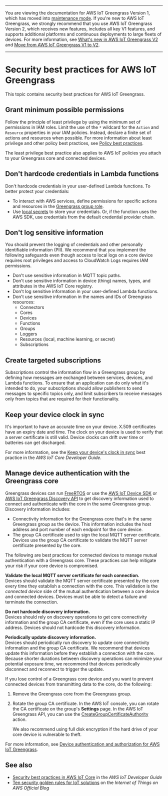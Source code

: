 --------

You are viewing the documentation for AWS IoT Greengrass Version 1, which has moved into [maintenance mode](https://docs.aws.amazon.com/greengrass/v1/developerguide/maintenance-policy.html)\. If you're new to AWS IoT Greengrass, we strongly recommend that you use AWS IoT Greengrass Version 2, which receives new features, includes all key V1 features, and supports additional platforms and continuous deployments to large fleets of devices\. For more information, see [What's new in AWS IoT Greengrass V2](https://docs.aws.amazon.com/greengrass/v2/developerguide/greengrass-v2-whats-new.html) and [Move from AWS IoT Greengrass V1 to V2](https://docs.aws.amazon.com/greengrass/v2/developerguide/move-from-v1.html)\.

--------

# Security best practices for AWS IoT Greengrass<a name="security-best-practices"></a>

This topic contains security best practices for AWS IoT Greengrass\.

## Grant minimum possible permissions<a name="least-privilege"></a>

Follow the principle of least privilege by using the minimum set of permissions in IAM roles\. Limit the use of the `*` wildcard for the `Action` and `Resource` properties in your IAM policies\. Instead, declare a finite set of actions and resources when possible\. For more information about least privilege and other policy best practices, see [Policy best practices](security_iam_id-based-policy-examples.md#security_iam_service-with-iam-policy-best-practices)\.

The least privilege best practice also applies to AWS IoT policies you attach to your Greengrass core and connected devices\.

## Don't hardcode credentials in Lambda functions<a name="no-hardcoded-credentials"></a>

Don't hardcode credentials in your user\-defined Lambda functions\. To better protect your credentials:
+ To interact with AWS services, define permissions for specific actions and resources in the [Greengrass group role](group-role.md)\.
+ Use [local secrets](secrets.md) to store your credentials\. Or, if the function uses the AWS SDK, use credentials from the default credential provider chain\.

## Don't log sensitive information<a name="protect-pii"></a>

You should prevent the logging of credentials and other personally identifiable information \(PII\)\. We recommend that you implement the following safeguards even though access to local logs on a core device requires root privileges and access to CloudWatch Logs requires IAM permissions\.
+ Don't use sensitive information in MQTT topic paths\.
+ Don't use sensitive information in device \(thing\) names, types, and attributes in the AWS IoT Core registry\.
+ Don't log sensitive information in your user\-defined Lambda functions\.
+ Don't use sensitive information in the names and IDs of Greengrass resources:
  + Connectors
  + Cores
  + Devices
  + Functions
  + Groups
  + Loggers
  + Resources \(local, machine learning, or secret\)
  + Subscriptions

## Create targeted subscriptions<a name="targeted-subscriptions"></a>

Subscriptions control the information flow in a Greengrass group by defining how messages are exchanged between services, devices, and Lambda functions\. To ensure that an application can do only what it's intended to do, your subscriptions should allow publishers to send messages to specific topics only, and limit subscribers to receive messages only from topics that are required for their functionality\.

## Keep your device clock in sync<a name="device-clock"></a>

It's important to have an accurate time on your device\. X\.509 certificates have an expiry date and time\. The clock on your device is used to verify that a server certificate is still valid\. Device clocks can drift over time or batteries can get discharged\.

For more information, see the [ Keep your device's clock in sync](https://docs.aws.amazon.com/iot/latest/developerguide/security-best-practices.html#device-clock) best practice in the *AWS IoT Core Developer Guide*\.

## Manage device authentication with the Greengrass core<a name="manage-device-authentication-with-core"></a>

<a name="gg-device-discovery"></a>Greengrass devices can run [FreeRTOS](https://docs.aws.amazon.com/freertos/latest/userguide/freertos-lib-gg-connectivity.html) or use the [AWS IoT Device SDK](what-is-gg.md#iot-device-sdk) or [AWS IoT Greengrass Discovery API](gg-discover-api.md) to get discovery information used to connect and authenticate with the core in the same Greengrass group\. Discovery information includes:
+ Connectivity information for the Greengrass core that's in the same Greengrass group as the device\. This information includes the host address and port number of each endpoint for the core device\.
+ The group CA certificate used to sign the local MQTT server certificate\. Devices use the group CA certificate to validate the MQTT server certificate presented by the core\.

The following are best practices for connected devices to manage mutual authentication with a Greengrass core\. These practices can help mitigate your risk if your core device is compromised\.

**Validate the local MQTT server certificate for each connection\.**  
Devices should validate the MQTT server certificate presented by the core every time they establish a connection with the core\. This validation is the *connected device* side of the mutual authentication between a core device and connected devices\. Devices must be able to detect a failure and terminate the connection\.

**Do not hardcode discovery information\.**  
Devices should rely on discovery operations to get core connectivity information and the group CA certificate, even if the core uses a static IP address\. Devices should not hardcode this discovery information\.

**Periodically update discovery information\.**  
Devices should periodically run discovery to update core connectivity information and the group CA certificate\. We recommend that devices update this information before they establish a connection with the core\. Because shorter durations between discovery operations can minimize your potential exposure time, we recommend that devices periodically disconnect and reconnect to trigger the update\.

If you lose control of a Greengrass core device and you want to prevent connected devices from transmitting data to the core, do the following:<a name="make-devices-distrust-core"></a>

1. Remove the Greengrass core from the Greengrass group\.

1. Rotate the group CA certificate\. In the AWS IoT console, you can rotate the CA certificate on the group's **Settings** page\. In the AWS IoT Greengrass API, you can use the [CreateGroupCertificateAuthority](https://docs.aws.amazon.com/greengrass/latest/apireference/creategroupcertificateauthority-post.html) action\.

   We also recommend using full disk encryption if the hard drive of your core device is vulnerable to theft\.

For more information, see [Device authentication and authorization for AWS IoT Greengrass](device-auth.md)\.

## See also<a name="security-best-practices-see-also"></a>
+ [Security best practices in AWS IoT Core](https://docs.aws.amazon.com/iot/latest/developerguide/security-best-practices.html) in the *AWS IoT Developer Guide*
+ [ Ten security golden rules for IoT solutions](https://aws.amazon.com/blogs/iot/ten-security-golden-rules-for-iot-solutions/) on the *Internet of Things on AWS Official Blog*